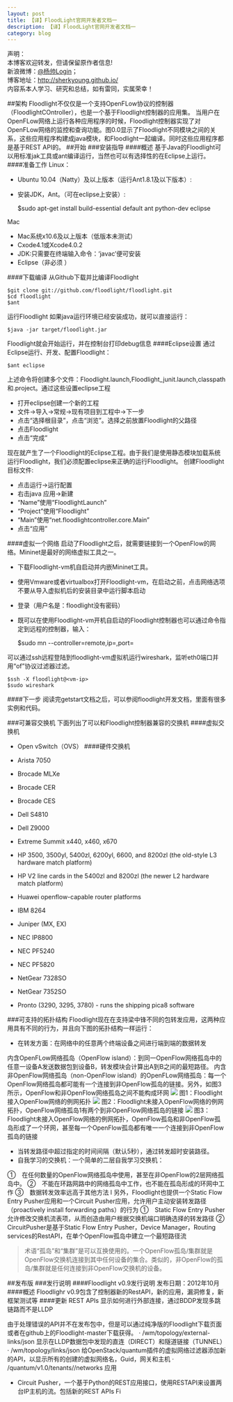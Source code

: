 ```yaml
---
layout: post
title: 【译】FloodLight官网开发者文档一
description: 【译】FloodLight官网开发者文档一
category: blog
---
```


声明：  
本博客欢迎转发，但请保留原作者信息!  
新浪微博：[@杨帅Login](http://weibo.com/yangshuailogo)；   
博客地址：<http://sherkyoung.github.io/>  
内容系本人学习、研究和总结，如有雷同，实属荣幸！

##架构
Floodlight不仅仅是一个支持OpenFLow协议的控制器（FloodlightCOntroller），也是一个基于Floodlight控制器的应用集。
当用户在OpenFLow网络上运行各种应用程序的时候，Floodlight控制器实现了对OpenFLow网络的监控和查询功能。图0.0显示了Floodlight不同模块之间的关系，这些应用程序构建成java模块，和Floodlight一起编译。同时这些应用程序都是基于REST API的。
##开始
###安装指导
####概述
基于Java的Floodlight可以用标准jak工具或ant编译运行，当然也可以有选择性的在Eclipse上运行。
####准备工作
Linux：

* Ubuntu 10.04（Natty）及以上版本（运行Ant1.8.1及以下版本）:
* 安装JDK，Ant。（可在eclipse上安装）:

	$sudo apt-get install build-essential default ant python-dev eclipse
	
Mac

* Mac系统x10.6及以上版本（低版本未测试）
* Cxode4.1或Xcode4.0.2
* JDK:只需要在终端输入命令：‘javac’便可安装
* Eclipse（非必须 ）
 
####下载编译
从Github下载并比编译Floodlight

	$git clone git://github.com/floodlight/floodlight.git  
	$cd floodlight  
	$ant  

运行Floodlight 
如果java运行环境已经安装成功，就可以直接运行：

	$java -jar target/floodlight.jar
	 
Floodlight就会开始运行，并在控制台打印debug信息
####Eclipse设置
通过Eclipse运行、开发、配置Floodlight：
	
	$ant eclipse
	
上述命令将创建多个文件：Floodlight.launch,Floodlight_junit.launch,classpath和.project。通过这些设置eclipse工程

* 打开eclipse创建一个新的工程
* 文件->导入->常规->现有项目到工程中->下一步
* 点击“选择根目录”，点击“浏览”。选择之前放置Floodlight的父路径
* 点击Floodlight
* 点击“完成”

现在就产生了一个Floodlight的Eclipse工程。由于我们是使用静态模块加载系统运行Floodlight，我们必须配置eclipse来正确的运行Floodlight。
创建Floodlight目标文件:

* 点击运行->运行配置
* 右击java 应用->新建
* “Name”使用“FloodlightLaunch”
* “Project”使用“Floodlight”
* “Main”使用“net.floodlightcontroller.core.Main”
* 点击“应用”
 
####虚拟一个网络
启动了Floodlight之后，就需要链接到一个OpenFlow的网络。Mininet是最好的网络虚拟工具之一。

* 下载Floodlight-vm机自启动并内嵌Mininet工具。
* 使用Vmware或者virtualbox打开Floodlight-vm，在启动之前，点击网络选项不要从导入虚拟机后的安装目录中运行脚本启动
* 登录（用户名是：floodlight没有密码）
* 既可以在使用Floodlight-vm开机自启动的Floodlight控制器也可以通过命令指定到远程的控制器，输入：
	
	$sudo mn --controller=remote,ip=<controller ip>,port=<controller port>
 
可以通过ssh远程登陆到floodlight-vm虚拟机运行wireshark，监听eth0端口并用“of”协议过滤器过滤。

	$ssh -X floodlight@<vm-ip>
	$sudo wireshark
 
####下一步
阅读完getstart文档之后，可以参阅floodlight开发文档，里面有很多实例和代码。
 
###可兼容交换机
下面列出了可以和Floodlight控制器兼容的交换机
####虚拟交换机
* Open vSwitch（OVS）
####硬件交换机

* Arista 7050
* Brocade MLXe
* Brocade CER
* Brocade CES
* Dell S4810
* Dell Z9000
* Extreme Summit x440, x460, x670
* HP 3500, 3500yl, 5400zl, 6200yl, 6600, and 8200zl (the old-style L3 hardware match platform)
* HP V2 line cards in the 5400zl and 8200zl (the newer L2 hardware match platform)
* Huawei openflow-capable router platforms
* IBM 8264
* Juniper (MX, EX)
* NEC IP8800
* NEC PF5240
* NEC PF5820
* NetGear 7328SO
* NetGear 7352SO
* Pronto (3290, 3295, 3780) - runs the shipping pica8 software
 
###可支持的拓扑结构
Floodlight现在在支持梁中锋不同的包转发应用，这两种应用具有不同的行为，并且向下图的拓扑结构一样运行：

* 在转发方面：在网络中的任意两个终端设备之间进行端到端的数据转发

内含OpenFLow网络孤岛（OpenFlow island）：到同一OpenFlow网络孤岛中的任意一设备A发送数据包到设备B，转发模块会计算出A到B之间的最短路径。
内含非OpenFlow网络孤岛（non-OpenFlow island）的OpenFLow网络孤岛：每一个OpenFlow网络孤岛都可能有一个连接到非OpenFlow孤岛的链接。另外，如图3所示，OpenFlow和非OpenFlow网络孤岛之间不能构成环网
![](/images/2014-05-31-floodlight-develop/01.png)
图1：Floodlight接入OpenFlow网络的例网拓扑
![](/images/2014-05-31-floodlight-develop/02.png) 
图2：Floodlight未接入OpenFlow网络的例网拓扑，OpenFlow网络孤岛1有两个到非OpenFlow网络孤岛的链接
![](/images/2014-05-31-floodlight-develop/03.png)
图3：Floodlight未接入OpenFlow网络的例网拓扑，OpenFlow孤岛和非OpenFlow孤岛形成了一个环网，甚至每一个OpenFlow孤岛都有唯一一个连接到非OpenFlow孤岛的链接
 
* 当转发路径中超过指定的时间间隔（默认5秒），通过转发超时安装路径。
* 自我学习的交换机：一个简单的二层自我学习交换机：

①　在任何数量的OpenFlow网络孤岛中使用，甚至在非OpenFlow的2层网络孤岛中。
②　不能在环路网路中的网络孤岛中工作，也不能在孤岛形成的环网中工作
③　数据转发效率远高于其他方法
l 另外，Floodlight也提供一个Static Flow Entry Pusher应用和一个Circuit Pusher应用，允许用户主动安装转发路径（proactively install forwarding paths）的行为
①　Static Flow Entry Pusher允许修改交换机流表项，从而创造由用户根据交换机端口明确选择的转发路径
②　CircuitPusher是基于Static Flow Entry Pusher，Device Manager，Routing services的RestAPI，在单个OpenFlow孤岛中建立一个最短路径流
 
>术语“孤岛”和“集群”是可以互换使用的。一个OpenFlow孤岛/集群就是OpenFlow交换机连接到其中任何设备的集合。类似的，非OpenFlow的孤岛/集群就是任何连接到非OpenFlow交换机的设备。


##发布版
###发行说明
####Floodlight v0.9发行说明
发布日期：2012年10月
####概述
Floodlighr v0.9包含了控制器新的RestAPI，新的应用，漏洞修复，新框架测试等
####更新
REST APIs
显示如何进行外部连接，通过BDDP发现多跳链路而不是LLDP
 
由于处理错误的API并不在发布包中，但是可以通过纯净版的Floodlight下载页面或者在github上的Floodlight-master下载获得。
· /wm/topology/external-links/json
显示在LLDP数据包中发现的直连（DIRECT）和隧道链接（TUNNEL）
· /wm/topology/links/json
给OpenStack/quantum插件的虚拟网络过滤器添加新的API，以显示所有的创建的虚拟网络名，Guid，网关和主机
· /quantum/v1.0/tenants/<tenant>/networks
应用
* Circuit Pusher，一个基于Python的REST应用接口，使用RESTAPI来设置两台IP主机的流。包括新的REST APIs
Fi